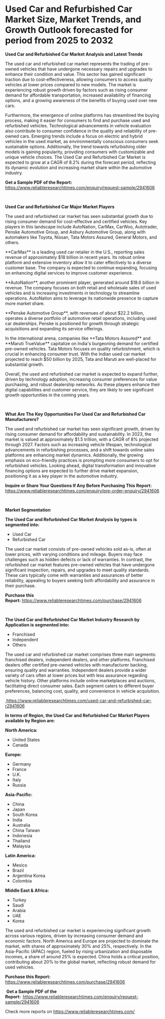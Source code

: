 <p><h1>Used Car and Refurbished Car Market Size, Market Trends, and Growth Outlook forecasted for period from 2025 to 2032</h1></p><p><strong>Used Car and Refurbished Car Market Analysis and Latest Trends</strong></p>
<p><p>The used car and refurbished car market represents the trading of pre-owned vehicles that have undergone necessary repairs and upgrades to enhance their condition and value. This sector has gained significant traction due to cost-effectiveness, allowing consumers to access quality vehicles at lower prices compared to new models. The market is experiencing robust growth driven by factors such as rising consumer demand for affordable transportation, increased availability of financing options, and a growing awareness of the benefits of buying used over new cars.</p><p>Furthermore, the emergence of online platforms has streamlined the buying process, making it easier for consumers to find and purchase used and refurbished vehicles. Technological advancements in vehicle evaluation also contribute to consumer confidence in the quality and reliability of pre-owned cars. Emerging trends include a focus on electric and hybrid vehicles in the used market, as environmentally conscious consumers seek sustainable options. Additionally, the trend towards refurbishing older models is gaining popularity, providing consumers with customizable and unique vehicle choices. The Used Car and Refurbished Car Market is expected to grow at a CAGR of 8.2% during the forecast period, reflecting its dynamic evolution and increasing market share within the automotive industry.</p></p>
<p><strong>Get a Sample PDF of the Report:&nbsp;</strong> <a href="https://www.reliableresearchtimes.com/enquiry/request-sample/2941606?utm_campaign=3523&utm_medium=2&utm_source=Github&utm_content=ia&utm_term=15032025&utm_id=used-car-and-refurbished-car">https://www.reliableresearchtimes.com/enquiry/request-sample/2941606</a></p>
<p>&nbsp;</p>
<p><strong>Used Car and Refurbished Car Major Market Players</strong></p>
<p><p>The used and refurbished car market has seen substantial growth due to rising consumer demand for cost-effective and certified vehicles. Key players in this landscape include AutoNation, CarMax, CarWoo, Autotrader, Penske Automotive Group, and Asbury Automotive Group, along with automakers like Toyota, Nissan, Tata Motors Assured, General Motors, and others.</p><p>**CarMax** is a leading used car retailer in the U.S., reporting sales revenue of approximately $18 billion in recent years. Its robust online platform and extensive inventory allow it to cater effectively to a diverse customer base. The company is expected to continue expanding, focusing on enhancing digital services to improve customer experience.</p><p>**AutoNation**, another prominent player, generated around $18.6 billion in revenue. The company focuses on both retail and wholesale sales of used vehicles and is increasing investments in technology to streamline operations. AutoNation aims to leverage its nationwide presence to capture more market share.</p><p>**Penske Automotive Group**, with revenues of about $22.2 billion, operates a diverse portfolio of automotive retail operations, including used car dealerships. Penske is positioned for growth through strategic acquisitions and expanding its service offerings.</p><p>In the international arena, companies like **Tata Motors Assured** and **Maruti TrueValue** capitalize on India's burgeoning demand for certified pre-owned vehicles. Tata Motors focuses on quality refurbishment, which is crucial in enhancing consumer trust. With the Indian used car market projected to reach $50 billion by 2025, Tata and Maruti are well-placed for substantial growth.</p><p>Overall, the used and refurbished car market is expected to expand further, driven by technology adoption, increasing consumer preferences for value purchasing, and robust dealership networks. As these players enhance their digital capabilities and customer service, they are likely to see significant growth opportunities in the coming years.</p></p>
<p>&nbsp;</p>
<p><strong>What Are The Key Opportunities For Used Car and Refurbished Car Manufacturers?</strong></p>
<p><p>The used and refurbished car market has seen significant growth, driven by rising consumer demand for affordability and sustainability. In 2023, the market is valued at approximately $1.5 trillion, with a CAGR of 8% projected through 2027. Factors such as increasing vehicle lifespan, technological advancements in refurbishing processes, and a shift towards online sales platforms are enhancing market dynamics. Additionally, the growing emphasis on eco-friendly practices is prompting more consumers to opt for refurbished vehicles. Looking ahead, digital transformation and innovative financing options are expected to further drive market expansion, positioning it as a key player in the automotive industry.</p></p>
<p><strong>Inquire or Share Your Questions If Any Before Purchasing This Report:</strong> <a href="https://www.reliableresearchtimes.com/enquiry/pre-order-enquiry/2941606?utm_campaign=3523&utm_medium=2&utm_source=Github&utm_content=ia&utm_term=15032025&utm_id=used-car-and-refurbished-car">https://www.reliableresearchtimes.com/enquiry/pre-order-enquiry/2941606</a></p>
<p>&nbsp;</p>
<p><strong>Market Segmentation</strong></p>
<p><strong>The Used Car and Refurbished Car Market Analysis by types is segmented into:</strong></p>
<p><ul><li>Used Car</li><li>Refurbished Car</li></ul></p>
<p><p>The used car market consists of pre-owned vehicles sold as-is, often at lower prices, with varying conditions and mileage. Buyers may face challenges such as hidden defects or lack of warranties. In contrast, the refurbished car market features pre-owned vehicles that have undergone significant inspection, repairs, and upgrades to meet quality standards. These cars typically come with warranties and assurances of better reliability, appealing to buyers seeking both affordability and assurance in their purchase.</p></p>
<p><strong>Purchase this Report:&nbsp;</strong><a href="https://www.reliableresearchtimes.com/purchase/2941606?utm_campaign=3523&utm_medium=2&utm_source=Github&utm_content=ia&utm_term=15032025&utm_id=used-car-and-refurbished-car">https://www.reliableresearchtimes.com/purchase/2941606</a></p>
<p>&nbsp;</p>
<p><strong>The Used Car and Refurbished Car Market Industry Research by Application is segmented into:</strong></p>
<p><ul><li>Franchised</li><li>Independent</li><li>Others</li></ul></p>
<p><p>The used car and refurbished car market comprises three main segments: franchised dealers, independent dealers, and other platforms. Franchised dealers offer certified pre-owned vehicles with manufacturer backing, ensuring quality and warranties. Independent dealers provide a wider variety of cars often at lower prices but with less assurance regarding vehicle history. Other platforms include online marketplaces and auctions, facilitating direct consumer sales. Each segment caters to different buyer preferences, balancing cost, quality, and convenience in vehicle acquisition.</p></p>
<p><a href="https://www.reliableresearchtimes.com/used-car-and-refurbished-car-r2941606?utm_campaign=3523&utm_medium=2&utm_source=Github&utm_content=ia&utm_term=15032025&utm_id=used-car-and-refurbished-car">&nbsp;https://www.reliableresearchtimes.com/used-car-and-refurbished-car-r2941606</a></p>
<p><strong>In terms of Region, the Used Car and Refurbished Car Market Players available by Region are:</strong></p>
<p>
    <p> <strong> North America: </strong>
        <ul>
            <li>United States</li>
            <li>Canada</li>
        </ul>
        </p> 
    <p> <strong> Europe: </strong>
        <ul>
            <li>Germany</li>
            <li>France</li>
            <li>U.K.</li>
            <li>Italy</li>
            <li>Russia</li>
        </ul>
        </p> 
    <p> <strong> Asia-Pacific: </strong>
        <ul>
            <li>China</li>
            <li>Japan</li>
            <li>South Korea</li>
            <li>India</li>
            <li>Australia</li>
            <li>China Taiwan</li>
            <li>Indonesia</li>
            <li>Thailand</li>
            <li>Malaysia</li>
        </ul>
        </p> 
    <p> <strong> Latin America: </strong>
        <ul>
            <li>Mexico</li>
            <li>Brazil</li>
            <li>Argentina Korea</li>
            <li>Colombia</li>
        </ul>
        </p> 
    <p> <strong> Middle East & Africa: </strong>
        <ul>
            <li>Turkey</li>
            <li>Saudi</li>
            <li>Arabia</li>
            <li>UAE</li>
            <li>Korea</li>
        </ul>
    </p>
    </p>
<p><p>The used and refurbished car market is experiencing significant growth across various regions, driven by increasing consumer demand and economic factors. North America and Europe are projected to dominate the market, with shares of approximately 30% and 25%, respectively. In the Asia-Pacific (APAC) region, fueled by rising urbanization and disposable incomes, a share of around 25% is expected. China holds a critical position, contributing about 20% to the global market, reflecting robust demand for used vehicles.</p></p>
<p><strong>Purchase this Report: </strong><a href="https://www.reliableresearchtimes.com/purchase/2941606?utm_campaign=3523&utm_medium=2&utm_source=Github&utm_content=ia&utm_term=15032025&utm_id=used-car-and-refurbished-car">https://www.reliableresearchtimes.com/purchase/2941606</a></p>
<p>&nbsp;<strong>Get a Sample PDF of the Report:&nbsp;&nbsp;</strong><a href="https://www.reliableresearchtimes.com/enquiry/request-sample/2941606?utm_campaign=3523&utm_medium=2&utm_source=Github&utm_content=ia&utm_term=15032025&utm_id=used-car-and-refurbished-car">https://www.reliableresearchtimes.com/enquiry/request-sample/2941606</a></p>
<p><strong></strong></p>
<p>Check more reports on <a href="https://www.reliableresearchtimes.com/?utm_campaign=3523&utm_medium=2&utm_source=Github&utm_content=ia&utm_term=15032025&utm_id=used-car-and-refurbished-car">https://www.reliableresearchtimes.com/</a></p>